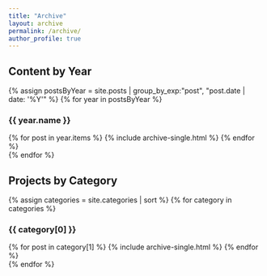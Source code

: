 ```yaml
---
title: "Archive"
layout: archive
permalink: /archive/
author_profile: true
---
```


<div class="archive-content">
  <h2>Content by Year</h2>
  {% assign postsByYear = site.posts | group_by_exp:"post", "post.date | date: '%Y'" %}
  {% for year in postsByYear %}
    <div class="archive-year">
      <h3 id="{{ year.name }}">{{ year.name }}</h3>
      {% for post in year.items %}
        {% include archive-single.html %}
      {% endfor %}
    </div>
  {% endfor %}

  <h2>Projects by Category</h2>
  {% assign categories = site.categories | sort %}
  {% for category in categories %}
    <div class="archive-category">
      <h3 id="{{ category[0] }}">{{ category[0] }}</h3>
      {% for post in category[1] %}
        {% include archive-single.html %}
      {% endfor %}
    </div>
  {% endfor %}
</div> 